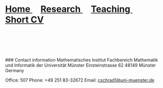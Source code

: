 <h1>
  <a href="">
    Home 
  </a>
  &nbsp; &nbsp;
  <a href="Research">
    Research 
  </a>
  &nbsp; &nbsp;
  <a href="Teaching">
    Teaching 
  </a>
  &nbsp; &nbsp;
  <a href="ShortCV">
    Short CV
  </a>
</h1>  
<br />
<br />
<br />
<br />
<br />
### Contact information
Mathematisches Institut
Fachbereich Mathematik und Informatik der Universität Münster
Einsteinstrasse 62
48149 Münster
Germany

Office: 507
Phone: +49 251 83-32672
Email: cschrad1@uni-muenster.de
